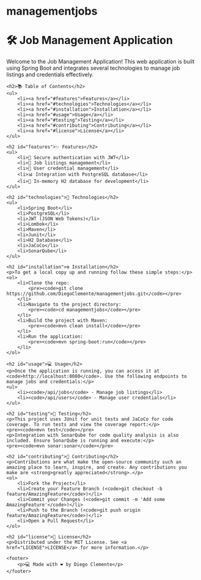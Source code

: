 # managementjobs
 <!DOCTYPE html>
<html lang="en">
<head>
    <meta charset="UTF-8">
    <title>README - Job Management Application</title>
</head>
<body>
    <h1>🛠️ Job Management Application</h1>
    <p>Welcome to the Job Management Application! This web application is built using Spring Boot and integrates several technologies to manage job listings and credentials effectively.</p>

    <h2>📚 Table of Contents</h2>
    <ul>
        <li><a href="#features">Features</a></li>
        <li><a href="#technologies">Technologies</a></li>
        <li><a href="#installation">Installation</a></li>
        <li><a href="#usage">Usage</a></li>
        <li><a href="#testing">Testing</a></li>
        <li><a href="#contributing">Contributing</a></li>
        <li><a href="#license">License</a></li>
    </ul>

    <h2 id="features">✨ Features</h2>
    <ul>
        <li>🔐 Secure authentication with JWT</li>
        <li>📂 Job listings management</li>
        <li>👤 User credential management</li>
        <li>📊 Integration with PostgreSQL database</li>
        <li>🧰 In-memory H2 database for development</li>
    </ul>

    <h2 id="technologies">🚀 Technologies</h2>
    <ul>
        <li>Spring Boot</li>
        <li>PostgreSQL</li>
        <li>JWT (JSON Web Tokens)</li>
        <li>Lombok</li>
        <li>Maven</li>
        <li>Junit</li>
        <li>H2 Database</li>
        <li>JaCoCo</li>
        <li>SonarQube</li>
    </ul>

    <h2 id="installation">⚙️ Installation</h2>
    <p>To get a local copy up and running follow these simple steps:</p>
    <ol>
        <li>Clone the repo:
            <pre><code>git clone https://github.com/DiegoClemente/managementjobs.git</code></pre>
        </li>
        <li>Navigate to the project directory:
            <pre><code>cd managementjobs</code></pre>
        </li>
        <li>Build the project with Maven:
            <pre><code>mvn clean install</code></pre>
        </li>
        <li>Run the application:
            <pre><code>mvn spring-boot:run</code></pre>
        </li>
    </ol>

    <h2 id="usage">💻 Usage</h2>
    <p>Once the application is running, you can access it at <code>http://localhost:8080</code>. Use the following endpoints to manage jobs and credentials:</p>
    <ul>
        <li><code>/api/jobs</code> - Manage job listings</li>
        <li><code>/api/users</code> - Manage user credentials</li>
    </ul>

    <h2 id="testing">🧪 Testing</h2>
    <p>This project uses JUnit for unit tests and JaCoCo for code coverage. To run tests and view the coverage report:</p>
    <pre><code>mvn test</code></pre>
    <p>Integration with SonarQube for code quality analysis is also included. Ensure SonarQube is running and execute:</p>
    <pre><code>mvn sonar:sonar</code></pre>

    <h2 id="contributing">🤝 Contributing</h2>
    <p>Contributions are what make the open-source community such an amazing place to learn, inspire, and create. Any contributions you make are <strong>greatly appreciated</strong>.</p>
    <ol>
        <li>Fork the Project</li>
        <li>Create your Feature Branch (<code>git checkout -b feature/AmazingFeature</code>)</li>
        <li>Commit your Changes (<code>git commit -m 'Add some AmazingFeature'</code>)</li>
        <li>Push to the Branch (<code>git push origin feature/AmazingFeature</code>)</li>
        <li>Open a Pull Request</li>
    </ol>

    <h2 id="license">📜 License</h2>
    <p>Distributed under the MIT License. See <a href="LICENSE">LICENSE</a> for more information.</p>

    <footer>
        <p>💻 Made with ❤️ by Diego Clemente</p>
    </footer>
</body>
</html>

